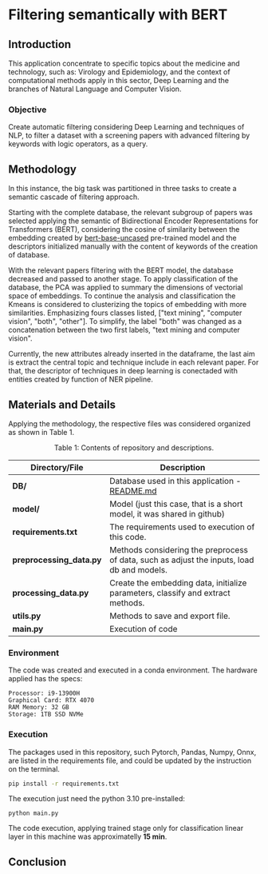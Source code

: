 # Filtering semantically with BERT 

## Introduction 

This application concentrate to specific topics about the medicine and technology, such as: Virology and Epidemiology, and the context of computational methods apply in this sector, Deep Learning and the branches of Natural Language and Computer Vision. 

### Objective

Create automatic filtering considering Deep Learning and techniques of NLP, to filter a dataset with a screening papers with advanced filtering by keywords with logic operators, as a query.


## Methodology

In this instance, the big task was partitioned in three tasks to create a semantic cascade of filtering approach.

Starting with the complete database, the relevant subgroup of papers was selected applying the semantic of Bidirectional Encoder Representations for Transformers (BERT), considering the cosine of similarity between the embedding created by [bert-base-uncased](https://huggingface.co/google-bert/bert-base-uncased) pre-trained model and the descriptors initialized manually with the content of keywords of the creation of database. 

With the relevant papers filtering with the BERT model, the database decreased and passed to another stage. To apply classification of the database, the PCA was applied to summary the dimensions of vectorial space of embeddings. To continue the analysis and classification the Kmeans is considered to clusterizing the topics of embedding with more similarities. Emphasizing fours classes listed, ["text mining", "computer vision", "both", "other"]. To simplify, the label "both" was changed as a concatenation between the two first labels, "text mining and computer vision".

Currently, the new attributes already inserted in the dataframe, the last aim is extract the central topic and technique include in each relevant paper. For that, the descriptor of techniques in deep learning is conectaded with entities created by function of NER pipeline.

## Materials and Details
Applying the methodology, the respective files was considered organized as shown in Table 1.


<center>Table 1: Contents of repository and descriptions.</center>

| Directory/File | Description |
| ---| ---| 
|**DB/** | Database used in this application - [README.md](./DB/README.md) |
|**model/** | Model (just this case, that is a short model, it was shared in github) | 
| **requirements.txt** | The requirements used to execution of this code.  |
|**preprocessing_data.py** | Methods considering the preprocess of data, such as adjust the inputs, load db and models. | 
| **processing_data.py** | Create the embedding data, initialize parameters, classify and extract methods. |
|**utils.py**| Methods to save and export file.|
|**main.py** | Execution of code | 


### Environment
The code was created and executed in a conda environment. The hardware applied has the specs: 
```
Processor: i9-13900H
Graphical Card: RTX 4070
RAM Memory: 32 GB
Storage: 1TB SSD NVMe
```

### Execution

The packages used in this repository, such Pytorch, Pandas, Numpy, Onnx, are listed in the requirements file, and could be updated by the instruction on the terminal. 

```sh
pip install -r requirements.txt 

```

The execution just need the python 3.10 pre-installed:
```
python main.py
```

The code execution, applying trained stage only for classification linear layer in this machine was approximatelly **15 min**.




## Conclusion